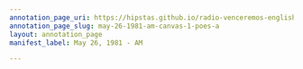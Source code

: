 ```yaml
---
annotation_page_uri: https://hipstas.github.io/radio-venceremos-english/annotations/may-26-1981-am-canvas-1-poes-a.json
annotation_page_slug: may-26-1981-am-canvas-1-poes-a
layout: annotation_page
manifest_label: May 26, 1981 - AM

---
```

